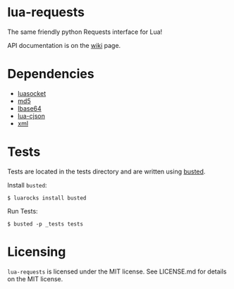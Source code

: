 lua-requests
====

The same friendly python Requests interface for Lua!

API documentation is on the [wiki](http://github.com/JakobGreen/lua-requests/wiki) page.


Dependencies
====

- [luasocket](http://w3.impa.br/~diego/software/luasocket/ "LuaSocket homepage")
- [md5](https://github.com/kikito/md5.lua "md5 github")
- [lbase64](https://github.com/LuaDist/lbase64 "lbase64 github")
- [lua-cjson](http://www.kyne.com.au/~mark/software/lua-cjson.php)
- [xml](http://doc.lubyk.org/xml.html)

Tests
====

Tests are located in the tests directory and are written using [busted](http://olivinelabs.com/busted/ "Busted home page").

Install `busted`:

	$ luarocks install busted

Run Tests:

	$ busted -p _tests tests

Licensing
====

`lua-requests` is licensed under the MIT license. See LICENSE.md for details on the MIT license.
